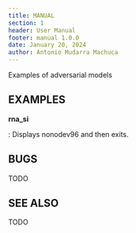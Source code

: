 ```yaml
---
title: MANUAL
section: 1
header: User Manual
footer: manual 1.0.0
date: January 20, 2024
author: Antonio Mudarra Machuca
---
```


Examples of adversarial models

## EXAMPLES

**rna_si**

: Displays nonodev96 and then exits.

## BUGS

TODO

## SEE ALSO

TODO
